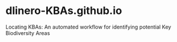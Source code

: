 # dlinero-KBAs.github.io
Locating KBAs: An automated workflow for identifying potential Key Biodiversity Areas
